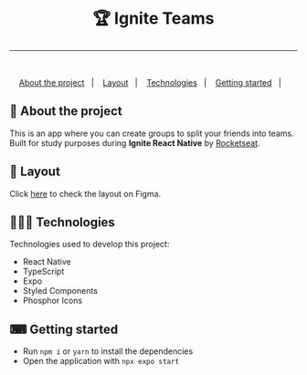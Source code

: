 <h1 align="center">
  🏆 Ignite Teams
  <hr />
  <img src="assets/cover.png" alt="" />
</h1>

<p align="center">
  <a href="#-about-the-project">About the project</a>&nbsp;&nbsp;&nbsp;|&nbsp;&nbsp;&nbsp;
  <a href="#-layout">Layout</a>&nbsp;&nbsp;&nbsp;|&nbsp;&nbsp;&nbsp;
  <a href="#-technologies">Technologies</a>&nbsp;&nbsp;&nbsp;|&nbsp;&nbsp;&nbsp;
  <a href="#-getting-started">Getting started</a>&nbsp;&nbsp;&nbsp;|&nbsp;&nbsp;&nbsp;
</p>

## 📝 About the project

<p>This is an app where you can create groups to split your friends into teams. Built for study purposes during <b>Ignite React Native</b> by <a href="https://rocketseat.com.br/">Rocketseat</a>.</p>
</p>

## 🎨 Layout

<p>
  Click <a href="https://www.figma.com/file/o410njqkDFdPQO8VrQhc9t/Ignite-Teams-(Community)?node-id=37%3A6">here</a> to check the layout on Figma.
</p>

## 👩🏻‍💻 Technologies

Technologies used to develop this project:

- React Native
- TypeScript
- Expo
- Styled Components
- Phosphor Icons



## ⌨ Getting started

- Run `npm i` or `yarn` to install the dependencies
- Open the application with `npx expo start`
